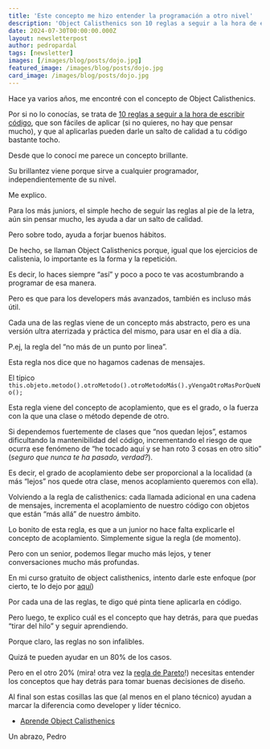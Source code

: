 ```yaml
---
title: 'Este concepto me hizo entender la programación a otro nivel'
description: 'Object Calisthenics son 10 reglas a seguir a la hora de escribir código que al aplicarlas pueden darle un salto de calidad a tu código.'
date: 2024-07-30T00:00:00.000Z
layout: newsletterpost
author: pedropardal
tags: [newsletter]
images: [/images/blog/posts/dojo.jpg]
featured_image: /images/blog/posts/dojo.jpg
card_image: /images/blog/posts/dojo.jpg
---
```


Hace ya varios años, me encontré con el concepto de Object Calisthenics.

Por si no lo conocías, se trata de [10 reglas a seguir a la hora de escribir código](https://www.cs.helsinki.fi/u/luontola/tdd-2009/ext/ObjectCalisthenics.pdf), que son fáciles de aplicar (si no quieres, no hay que pensar mucho), y que al aplicarlas pueden darle un salto de calidad a tu código bastante tocho.

Desde que lo conocí me parece un concepto brillante.

Su brillantez viene porque sirve a cualquier programador, independientemente de su nivel.

Me explico.

Para los más juniors, el simple hecho de seguir las reglas al pie de la letra, aún sin pensar mucho, les ayuda a dar un salto de calidad.

Pero sobre todo, ayuda a forjar buenos hábitos.

De hecho, se llaman Object Calisthenics porque, igual que los ejercicios de calistenia, lo importante es la forma y la repetición.

Es decir, lo haces siempre “así” y poco a poco te vas acostumbrando a programar de esa manera.

Pero es que para los developers más avanzados, también es incluso más útil.

Cada una de las reglas viene de un concepto más abstracto, pero es una versión ultra aterrizada y práctica del mismo, para usar en el día a día.

P.ej, la regla del “no más de un punto por linea”.

Esta regla nos dice que no hagamos cadenas de mensajes.

El típico `this.objeto.metodo().otroMetodo().otroMetodoMás().yVengaOtroMasPorQueNo();`

Esta regla viene del concepto de acoplamiento, que es el grado, o la fuerza con la que una clase o método depende de otro.

Si dependemos fuertemente de clases que “nos quedan lejos”, estamos dificultando la mantenibilidad del código, incrementando el riesgo de que ocurra ese fenómeno de “he tocado aquí y se han roto 3 cosas en otro sitio” (*seguro que nunca te ha pasado, verdad?*).

Es decir, el grado de acoplamiento debe ser proporcional a la localidad (a más “lejos” nos quede otra clase, menos acoplamiento queremos con ella).

Volviendo a la regla de calisthenics: cada llamada adicional en una cadena de mensajes, incrementa el acoplamiento de nuestro código con objetos que están “más allá” de nuestro ámbito.

Lo bonito de esta regla, es que a un junior no hace falta explicarle el concepto de acoplamiento. Simplemente sigue la regla (de momento).

Pero con un senior, podemos llegar mucho más lejos, y tener conversaciones mucho más profundas.

En mi curso gratuito de object calisthenics, intento darle este enfoque (por cierto, te lo dejo por [aquí](https://academia.exeal.com/courses/object-calisthenics))

Por cada una de las reglas, te digo qué pinta tiene aplicarla en código.

Pero luego, te explico cuál es el concepto que hay detrás, para que puedas “tirar del hilo” y seguir aprendiendo.

Porque claro, las reglas no son infalibles.

Quizá te pueden ayudar en un 80% de los casos.

Pero en el otro 20% (mira! otra vez la [regla de Pareto](https://es.wikipedia.org/wiki/Principio_de_Pareto)!) necesitas entender los conceptos que hay detrás para tomar buenas decisiones de diseño.

Al final son estas cosillas las que (al menos en el plano técnico) ayudan a marcar la diferencia como developer y líder técnico.
 
- [Aprende Object Calisthenics](https://academia.exeal.com/courses/object-calisthenics?utm_source=newsletter&utm_medium=email)

Un abrazo,
Pedro

